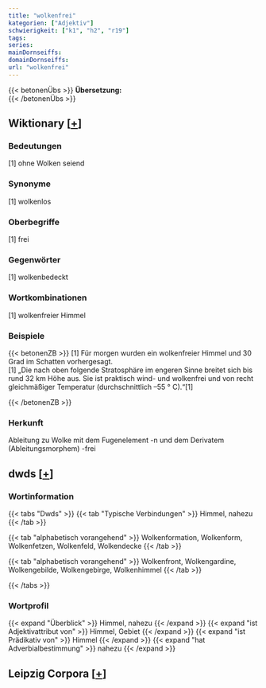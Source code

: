 ```yaml
---
title: "wolkenfrei"
kategorien: ["Adjektiv"]
schwierigkeit: ["k1", "h2", "r19"]
tags:
series:
mainDornseiffs:
domainDornseiffs:
url: "wolkenfrei"
---
```


{{< betonenÜbs >}}
**Übersetzung:**  
{{< /betonenÜbs >}}

## Wiktionary [[+](https://de.wiktionary.org/wiki/wolkenfrei)]

### Bedeutungen
[1] ohne Wolken seiend  

### Synonyme
[1] wolkenlos  

### Oberbegriffe
[1] frei  

### Gegenwörter
[1] wolkenbedeckt  

### Wortkombinationen
[1] wolkenfreier Himmel  

### Beispiele
{{< betonenZB >}}
[1] Für morgen wurden ein wolkenfreier Himmel und 30 Grad im Schatten vorhergesagt.  
[1] „Die nach oben folgende Stratosphäre im engeren Sinne breitet sich bis rund 32 km Höhe aus. Sie ist praktisch wind- und wolkenfrei und von recht gleichmäßiger Temperatur (durchschnittlich –55 ° C).“[1]  

{{< /betonenZB >}}
### Herkunft
Ableitung zu Wolke mit dem Fugenelement -n und dem Derivatem (Ableitungsmorphem) -frei  



## dwds [[+](https://www.dwds.de/wb/wolkenfrei)]

### Wortinformation
{{< tabs "Dwds" >}}
{{< tab "Typische Verbindungen" >}}
Himmel, nahezu
{{< /tab >}}

{{< tab "alphabetisch vorangehend" >}}
Wolkenformation, Wolkenform, Wolkenfetzen, Wolkenfeld, Wolkendecke
{{< /tab >}}

{{< tab "alphabetisch vorangehend" >}}
Wolkenfront, Wolkengardine, Wolkengebilde, Wolkengebirge, Wolkenhimmel
{{< /tab >}}

{{< /tabs >}}

### Wortprofil
{{< expand "Überblick" >}} Himmel, nahezu {{< /expand >}}
{{< expand "ist Adjektivattribut von" >}} Himmel, Gebiet {{< /expand >}}
{{< expand "ist Prädikativ von" >}} Himmel {{< /expand >}}
{{< expand "hat Adverbialbestimmung" >}} nahezu {{< /expand >}}

## Leipzig Corpora [[+](https://corpora.uni-leipzig.de/en/res?word=wolkenfrei&corpusId=deu_newscrawl-public_2018)]

